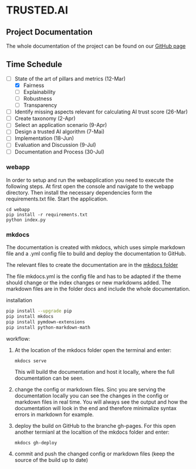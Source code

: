 
# TRUSTED.AI

## Project Documentation 

The whole documentation of the project can be found on our [GitHub page](https://joelleupp.github.io/Trusted-AI/)

## Time Schedule

- [ ] State of the art of pillars and metrics (12-Mar)
  - [x] Fairness
  - [ ] Explainability
  - [ ] Robustness
  - [ ] Transparency
- [ ] Identify missing aspects relevant for calculating AI trust score (26-Mar)
- [ ] Create taxonomy (2-Apr)
- [ ] Select an application scenario (9-Apr)
- [ ] Design a trusted AI algorithm (7-Mai)
- [ ] Implementation (18-Jun)
- [ ] Evaluation and Discussion (9-Jul)
- [ ] Documentation and Process (30-Jul)

### webapp
In order to setup and run the webapplication you need to execute the following steps.
At first open the console and navigate to the webapp directory.
Then install the necessary dependencies form the requirements.txt file.
Start the application.

```
cd webapp
pip install -r requirements.txt
python index.py
```


### mkdocs

The documentation is created with mkdocs, which uses simple markdown file and a .yml config file to build and deploy the documentation to GitHub.

The relevant files to create the documentation are in the [mkdocs folder](https://github.com/JoelLeupp/Trusted-AI/tree/main/mkdocs)

The file mkdocs.yml is the config file and has to be adapted if the theme should change or the index changes or new markdowns added. 
The markdown files are in the folder docs and include the whole documentation.

installation

```sh
pip install --upgrade pip
pip install mkdocs
pip install pymdown-extensions
pip install python-markdown-math
```

workflow:

1.  At the location of the mkdocs folder open the terminal and enter:

        
        mkdocs serve
        

    This will build the documentation and host it locally, where the full documentation can be seen.

2.  change the config or markdown files. Sinc you are serving the documentation locally you can see the changes in the config or markdown files in real time.
You will always see the output and how the documentation will look in the end and therefore minimalize syntax errors in markdown for example. 

3.  deploy the build on GitHub to the branche gh-pages. For this open another termianl at the localtion of the mkdocs folder and enter:
        
        mkdocs gh-deploy
        
4. commit and push the changed config or markdown files (keep the source of the build up to date)
